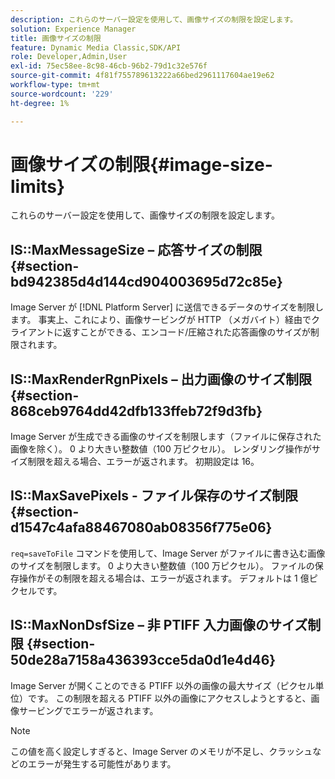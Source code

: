 ```yaml
---
description: これらのサーバー設定を使用して、画像サイズの制限を設定します。
solution: Experience Manager
title: 画像サイズの制限
feature: Dynamic Media Classic,SDK/API
role: Developer,Admin,User
exl-id: 75ec58ee-8c98-46cb-96b2-79d1c32e576f
source-git-commit: 4f81f755789613222a66bed2961117604ae19e62
workflow-type: tm+mt
source-wordcount: '229'
ht-degree: 1%

---
```


# 画像サイズの制限{#image-size-limits}

これらのサーバー設定を使用して、画像サイズの制限を設定します。

## IS::MaxMessageSize – 応答サイズの制限 {#section-bd942385d4d144cd904003695d72c85e}

Image Server が [!DNL Platform Server] に送信できるデータのサイズを制限します。 事実上、これにより、画像サービングが HTTP （メガバイト）経由でクライアントに返すことができる、エンコード/圧縮された応答画像のサイズが制限されます。

## IS::MaxRenderRgnPixels – 出力画像のサイズ制限 {#section-868ceb9764dd42dfb133ffeb72f9d3fb}

Image Server が生成できる画像のサイズを制限します（ファイルに保存された画像を除く）。 0 より大きい整数値（100 万ピクセル）。 レンダリング操作がサイズ制限を超える場合、エラーが返されます。 初期設定は 16。

## IS::MaxSavePixels - ファイル保存のサイズ制限 {#section-d1547c4afa88467080ab08356f775e06}

`req=saveToFile` コマンドを使用して、Image Server がファイルに書き込む画像のサイズを制限します。 0 より大きい整数値（100 万ピクセル）。 ファイルの保存操作がその制限を超える場合は、エラーが返されます。 デフォルトは 1 億ピクセルです。

## IS::MaxNonDsfSize – 非 PTIFF 入力画像のサイズ制限 {#section-50de28a7158a436393cce5da0d1e4d46}

Image Server が開くことのできる PTIFF 以外の画像の最大サイズ（ピクセル単位）です。 この制限を超える PTIFF 以外の画像にアクセスしようとすると、画像サービングでエラーが返されます。

>[!NOTE]
>
>この値を高く設定しすぎると、Image Server のメモリが不足し、クラッシュなどのエラーが発生する可能性があります。
